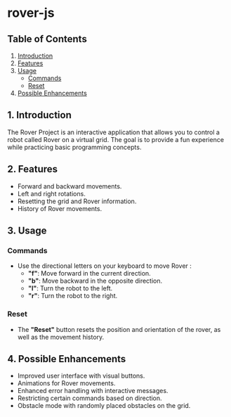 # rover-js

## Table of Contents

1. [Introduction](#1-introduction)
2. [Features](#2-features)
3. [Usage](#3-usage)
   - [Commands](#commands)
   - [Reset](#reset)
4. [Possible Enhancements](#4-possible-enhancements)

## 1. Introduction

The Rover Project is an interactive application that allows you to control a robot called Rover on a virtual grid. The goal is to provide a fun experience while practicing basic programming concepts.

## 2. Features

- Forward and backward movements.
- Left and right rotations.
- Resetting the grid and Rover information.
- History of Rover movements.

## 3. Usage

### Commands

- Use the directional letters on your keyboard to move Rover :
  - **"f"**: Move forward in the current direction.
  - **"b"**: Move backward in the opposite direction.
  - **"l"**: Turn the robot to the left.
  - **"r"**: Turn the robot to the right.

### Reset

- The **"Reset"** button resets the position and orientation of the rover, as well as the movement history.

## 4. Possible Enhancements

- Improved user interface with visual buttons.
- Animations for Rover movements.
- Enhanced error handling with interactive messages.
- Restricting certain commands based on direction.
- Obstacle mode with randomly placed obstacles on the grid.
